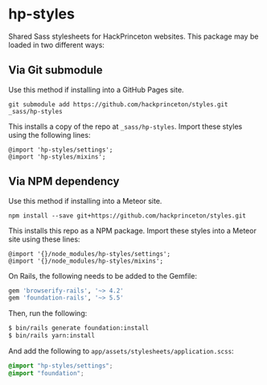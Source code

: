 # hp-styles
Shared Sass stylesheets for HackPrinceton websites. This package may be loaded in two different ways:

## Via Git submodule
Use this method if installing into a GitHub Pages site.

```
git submodule add https://github.com/hackprinceton/styles.git _sass/hp-styles
```

This installs a copy of the repo at `_sass/hp-styles`. Import these styles using the following lines:

```
@import 'hp-styles/settings';
@import 'hp-styles/mixins';
```

## Via NPM dependency
Use this method if installing into a Meteor site.

```
npm install --save git+https://github.com/hackprinceton/styles.git
```

This installs this repo as a NPM package. Import these styles into a Meteor site using these lines:

```
@import '{}/node_modules/hp-styles/settings';
@import '{}/node_modules/hp-styles/mixins';
```

On Rails, the following needs to be added to the Gemfile:

```ruby
gem 'browserify-rails', '~> 4.2'
gem 'foundation-rails', '~> 5.5'
```

Then, run the following:

```sh
$ bin/rails generate foundation:install
$ bin/rails yarn:install
```

And add the following to `app/assets/stylesheets/application.scss`:

```scss
@import "hp-styles/settings";
@import "foundation";
```
